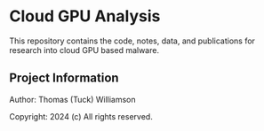 
# Cloud GPU Analysis

This repository contains the code, notes, data, and publications for  research into cloud GPU based malware.

## Project Information

Author: Thomas (Tuck) Williamson

Copyright: 2024 (c) All rights reserved.

